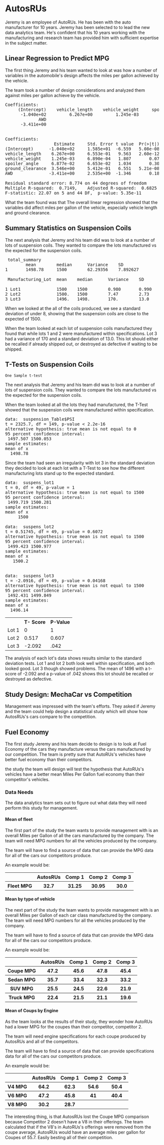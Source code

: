 # AutosRUs

Jeremy is an employee of AutoRUs. He has been with the auto manufacturer for 10 years. Jeremy has been selected to to lead the new data analytics team. He's confident that his 10 years working with the manufacturing and research team has provided him with sufficient expertise in the subject matter. 



## Linear Regression to Predict MPG

The first thing Jeremy and his team wanted to look at was how a number of variables in the automobile's design affects the miles per gallon achieved by the vehicle.

The team took a number of design considerations and analyzed them against miles per gallon achieve by the vehicle.  

<pre>
Coefficients:
     (Intercept)    vehicle_length    vehicle_weight     spoiler_angle  ground_clearance  
      -1.040e+02         6.267e+00         1.245e-03         6.877e-02         3.546e+00  
             AWD  
      -3.411e+00  


Coefficients:
                   Estimate 	Std. Error t value 	Pr(>|t|)    
(Intercept)      -1.040e+02  	1.585e+01  -6.559 	5.08e-08 ***
vehicle_length    6.267e+00  	6.553e-01   9.563 	2.60e-12 ***
vehicle_weight    1.245e-03  	6.890e-04   1.807   	0.0776 .  
spoiler_angle     6.877e-02  	6.653e-02   1.034   	0.3069    
ground_clearance  3.546e+00  	5.412e-01   6.551 	5.21e-08 ***
AWD              -3.411e+00  	2.535e+00  -1.346   	0.1852    

Residual standard error: 8.774 on 44 degrees of freedom
Multiple R-squared:  0.7149,	Adjusted R-squared:  0.6825 
F-statistic: 22.07 on 5 and 44 DF,  p-value: 5.35e-11
</pre>

What the team found was that The overall linear regression showed that the variables did affect miles per gallon of the vehicle, especially vehicle length and ground clearance.   

## Summary Statistics on Suspension Coils

The next analysis that Jeremy and his team did was to look at a number of lots of suspension coils. They wanted to compare the lots manufactured vs the expected for the suspension coils.

<pre>
 total_summary
		mean 		median 		Variance  	SD
1 		1498.78   	1500 		62.29356 	7.892627

 Manufacturing_Lot  mean 	median		Variance	SD
  <chr>             <dbl>  	<dbl>    <dbl>  		<dbl>
1 Lot1              1500   	1500		0.980  		0.990
2 Lot2              1500.  	1500	 	7.47   		2.73 
3 Lot3              1496.  	1498.		170.    	13.0  
</pre>

When we looked at the all of the coils produced, we see a standard deviation of under 8, showing that the suspension coils are close to the expected of 1500.

When the team looked at each lot of suspension coils manufactured they found that while lots 1 and 2 were manufactured within specifications. Lot 3 had a variance of 170 and a standard deviation of 13.0. This lot should either be recalled if already shipped out, or destroyed as defective if waiting to be shipped.


## T-Tests on Suspension Coils
	One Sample t-test


The next analysis that Jeremy and his team did was to look at a number of lots of suspension coils. They wanted to compare the lots manufactured vs the expected for the suspension coils.

When the team looked at all the lots they had manufactured, the T-Test showed that the suspension coils were manufactured within specification.

<pre>
data:  suspension_Table$PSI
t = 2325.7, df = 149, p-value < 2.2e-16
alternative hypothesis: true mean is not equal to 0
95 percent confidence interval:
 1497.507 1500.053
sample estimates:
mean of x 
  1498.78 
</pre>

Since the team had seen an irregularity with lot 3 in the standard deviation they decided to look at each lot with a T-Test to see how the different manufacturing lots stand up to the expected standard.



<pre>
data:  suspens_lot1
t = 0, df = 49, p-value = 1
alternative hypothesis: true mean is not equal to 1500
95 percent confidence interval:
 1499.719 1500.281
sample estimates:
mean of x 
     1500 

data:  suspens_lot2
t = 0.51745, df = 49, p-value = 0.6072
alternative hypothesis: true mean is not equal to 1500
95 percent confidence interval:
 1499.423 1500.977
sample estimates:
mean of x 
   1500.2 


data:  suspens_lot3
t = -2.0916, df = 49, p-value = 0.04168
alternative hypothesis: true mean is not equal to 1500
95 percent confidence interval:
 1492.431 1499.849
sample estimates:
mean of x 
  1496.14 
</pre>

<table>
<tr>
<th></th>
<th>T- Score</th>
<th>P-Value</th>
</tr>
<tr>
<td>Lot 1</td>
<td>0</td>
<td>1</td>
</tr>
<tr>
<td>Lot 2</td>
<td>0.517</td>
<td>0.607</td>
</tr>
<tr>
<td>Lot 3</td>
<td>-2.092</td>
<td>.042</td>
</tr>
</table>

The analysis of each lot's data shows results similar to the standard deviation tests. Lot 1 and lot 2 both look well within specification, and both looked good. Lot 3 though showed problems. The mean of 1496 with a t-score of -2.092 and a p-value of .042 shows this lot should be recalled or destroyed as defective.

## Study Design: MechaCar vs Competition


Management was impressed with the team's efforts. They asked if Jeremy and the team could help design a statistical study which will show how AutosRUs's cars compare to the competition.

## Fuel Economy

The first study Jeremy and his team decide to design is to look at Fuel Economy of the cars they manufacture versus the cars manufactured by our competition. The team is pretty sure that AutoRUs's vehicles have better fuel economy than their competitors.

the study the team will design will test the hypothesis that AutoRUs's vehicles have a better mean Miles Per Gallon fuel economy than their competitor's vehicles.

### Data Needs

The data analytics team sets out to figure out what data they will need perform this study for management.

#### Mean of fleet

The first part of the study the team wants to provide management with is an overall Miles per Gallon of all the cars manufactured by the company. The team will need MPG numbers for all the vehicles produced by the company.

The team will have to find a source of data that can provide the MPG data for all of the cars our competitors produce.

An example would be:

<table>
<tr>
<th></th>
<th>AutosRUs</th>
<th>Comp 1</th>
<th>Comp 2</th>
<th>Comp 3</th>
</tr>
<tr>
<th>Fleet MPG</th>
<th>32.7</th>
<th>31.25</th>
<th>30.95</th>
<th>30.0</th>
</tr>
</table>

#### Mean by type of vehicle 

The next part of the study the team wants to provide management with is an overall Miles per Gallon of each car class manufactured by the company. The team will need MPG numbers for all the vehicles produced by the company.

The team will have to find a source of data that can provide the MPG data for all of the cars our competitors produce.

An example would be:

<table>
<tr>
<th></th>
<th>AutosRUs</th>
<th>Comp 1</th>
<th>Comp 2</th>
<th>Comp 3</th>
</tr>
<tr>
<th>Coupe MPG</th>
<th>47.2</th>
<th>45.6</th>
<th>47.8</th>
<th>45.4</th>
</tr>
<tr>
<th>Sedan MPG</th>
<th>35.7</th>
<th>33.4</th>
<th>32.3</th>
<th>33.2</th>
</tr>
<tr>
<th>SUV MPG</th>
<th>25.5</th>
<th>24.5</th>
<th>22.6</th>
<th>21.9</th>
</tr>
<tr>
<th>Truck MPG</th>
<th>22.4</th>
<th>21.5</th>
<th>21.1</th>
<th>19.6</th>
</tr>
</table>


#### Mean of Coups by Engine

As the team looks at the results of their study, they wonder how AutoRUs had a lower MPG for the coupes than their competitor, competitor 2.

The team will need engine specifications for each coupe produced by AutosRUs and all of the competitors.

The team will have to find a source of data that can provide specifications data for all of the cars our competitors produce.

An example would be:

<table>
<tr>
<th></th>
<th>AutosRUs</th>
<th>Comp 1</th>
<th>Comp 2</th>
<th>Comp 3</th>
</tr>
<tr>
<th>V4 MPG</th>
<th>64.2</th>
<th>62.3</th>
<th>54.6</th>
<th>50.4</th>
</tr>
<tr>
<th>V6 MPG</th>
<th>47.2</th>
<th>45.8</th>
<th>41</th>
<th>40.4</th>
</tr>
<tr>
<th>V8 MPG</th>
<th>30.2</th>
<th>28.7</th>
<th></th>
<th></th>
</tr>
</table>

The interesting thing, is that AutosRUs lost the Coupe MPG comparison because Competitor 2 doesn't have a V8 in their offerings. The team calculated that if the V8's in AutoRUs's offerings were removed from the coupe average, AutosRUs would have an average miles per gallon for Coupes of 55.7. Easily besting all of their competition. 



